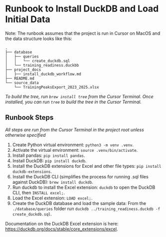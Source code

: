 # Runbook to Install DuckDB and Load Initial Data #

Note: The runbook assumes that the project is run in Cursor on MacOS and the data structure looks like this:

```
.
├── database
│   ├── queries
│   │   └── create_duckdb.sql
│   └── training_readiness.duckbb
├── project_docs
│   ├── install_duckdb_workflow.md
├── README.md
└── source_data
    └── TrainingPeaksExport_2023_2025.xlsx
```

*To build the tree, run `brew install tree` from the Cursor Terminal. Once installed, you can run `tree` to build the tree in the Cursor Terminal.*

## Runbook Steps ##
*All steps are run from the Cursor Terminal in the project root unless otherwise specified*

1. Create Python virtual environment: `python3 -m venv .venv`.
2. Activate the virtual environment: `source .venv/bin/activate`.
3. Install pandas: `pip install pandas`.
4. Install DuckDB: `pip install duckdb`.
5. Install the DuckDB extensions for Excel and other file types: `pip install duckdb-extensions`.
6. Install the DuckDB CLI (simplifies the process for running .sql files against DuckDB): `brew install duckdb`.
7. Run duckdb to install the Excel extension: `duckdb` to open the DuckDB CLI, then `INSTALL excel;`.
8. Load the Excel extension: `LOAD excel;`.
9. Create the DuckDB database and load the sample data: From the `./database/queries` folder run `duckdb ../training_readiness.duckdb -f create_duckdb.sql`.

Documentation on the DuckDB Excel extension is here: https://duckdb.org/docs/stable/core_extensions/excel.
